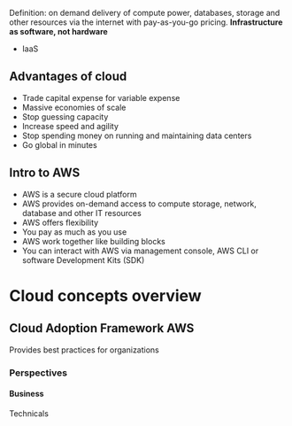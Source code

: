 Definition: on demand delivery of compute power, databases, storage and other resources via the internet with pay-as-you-go pricing. **Infrastructure as software, not hardware**
- IaaS
## Advantages of cloud
- Trade capital expense for variable expense
- Massive economies of scale
- Stop guessing capacity
- Increase speed and agility
- Stop spending money on running and maintaining data centers
- Go global in minutes
## Intro to AWS
- AWS is a secure cloud platform
- AWS provides on-demand access to compute storage, network, database and other IT resources
- AWS offers flexibility
- You pay as much as you use
- AWS work together like building blocks
- You can interact with AWS via management console, AWS CLI or software Development Kits (SDK)

# Cloud concepts overview
## Cloud Adoption Framework AWS
Provides best practices for organizations

### Perspectives
#### Business

Technicals


